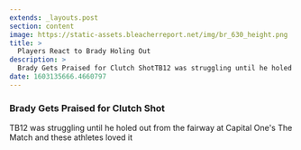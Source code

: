 ```yaml
--- 
extends: _layouts.post 
section: content 
image: https://static-assets.bleacherreport.net/img/br_630_height.png 
title: > 
  Players React to Brady Holing Out 
description: > 
  Brady Gets Praised for Clutch ShotTB12 was struggling until he holed out from the fairway at Capital One's The Match and these athletes loved it 
date: 1603135666.4660797 
--- 
```

<div><h3>Brady Gets Praised for Clutch Shot</h3><p>TB12 was struggling until he holed out from the fairway at Capital One's The Match and these athletes loved it</p></div>